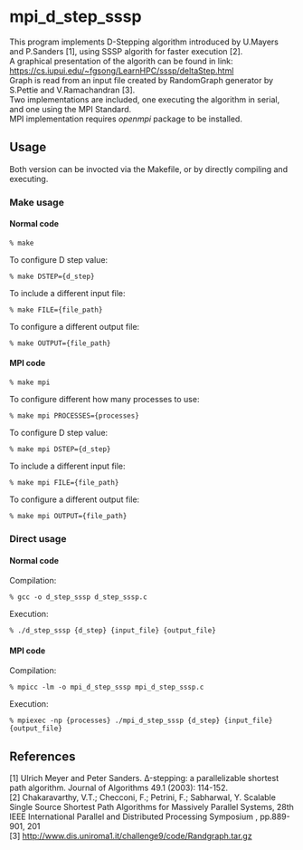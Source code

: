 # mpi_d_step_sssp
This program implements D-Stepping algorithm introduced by U.Mayers and P.Sanders [1], using SSSP algorith for faster execution [2].
<br>
A graphical presentation of the algorith can be found in link:
<br>
  https://cs.iupui.edu/~fgsong/LearnHPC/sssp/deltaStep.html
<br>
Graph is read from an input file created by RandomGraph generator by S.Pettie and V.Ramachandran [3].
<br>
Two implementations are included, one executing the algorithm in serial, and one using the MPI Standard.
<br>
MPI implementation requires *openmpi* package to be installed.

## Usage
Both version can be invocted via the Makefile, or by directly compiling and executing.

### Make usage
#### Normal code
```
% make
```
To configure D step value:
```
% make DSTEP={d_step}
```
To include a different input file:
```
% make FILE={file_path}
```
To configure a different output file:
```
% make OUTPUT={file_path}
```

#### MPI code
```
% make mpi
```
To configure different how many processes to use:
```
% make mpi PROCESSES={processes}
```
To configure D step value:
```
% make mpi DSTEP={d_step}
```
To include a different input file:
```
% make mpi FILE={file_path}
```
To configure a different output file:
```
% make mpi OUTPUT={file_path}
```

### Direct usage
#### Normal code
Compilation:
```
% gcc -o d_step_sssp d_step_sssp.c
```
Execution:
```
% ./d_step_sssp {d_step} {input_file} {output_file}
```

#### MPI code
Compilation:
```
% mpicc -lm -o mpi_d_step_sssp mpi_d_step_sssp.c
```
Execution:
```
% mpiexec -np {processes} ./mpi_d_step_sssp {d_step} {input_file} {output_file}
```

## References
[1] Ulrich Meyer and Peter Sanders. Δ-stepping: a parallelizable shortest path algorithm. Journal of
Algorithms 49.1 (2003): 114-152.
<br>
[2] Chakaravarthy, V.T.; Checconi, F.; Petrini, F.; Sabharwal, Y. Scalable Single Source Shortest Path
Algorithms for Massively Parallel Systems, 28th IEEE International Parallel and Distributed Processing
Symposium , pp.889-901, 201
<br>
[3] http://www.dis.uniroma1.it/challenge9/code/Randgraph.tar.gz
